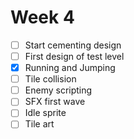 # Week 4
- [ ] Start cementing design
- [ ] First design of test level
- [x] Running and Jumping
- [ ] Tile collision
- [ ] Enemy scripting
- [ ] SFX first wave
- [ ] Idle sprite
- [ ] Tile art
